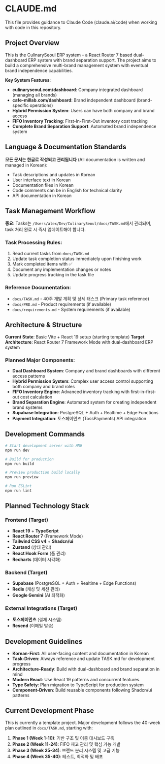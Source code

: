 # CLAUDE.md

This file provides guidance to Claude Code (claude.ai/code) when working with code in this repository.

## Project Overview

This is the CulinarySeoul ERP system - a React Router 7 based dual-dashboard ERP system with brand separation support. The project aims to build a comprehensive multi-brand management system with eventual brand independence capabilities.

**Key System Features**:
- **culinaryseoul.com/dashboard**: Company integrated dashboard (managing all brands)
- **cafe-millab.com/dashboard**: Brand independent dashboard (brand-specific operations)
- **Hybrid Permission System**: Users can have both company and brand access
- **FIFO Inventory Tracking**: First-In-First-Out inventory cost tracking
- **Complete Brand Separation Support**: Automated brand independence system

## Language & Documentation Standards

**모든 문서는 한글로 작성되고 관리됩니다** (All documentation is written and managed in Korean):

- Task descriptions and updates in Korean
- User interface text in Korean
- Documentation files in Korean
- Code comments can be in English for technical clarity
- API documentation in Korean

## Task Management Workflow

**중요**: Tasks는 `/Users/alex/Dev/CulinarySeoul/docs/TASK.md`에서 관리되며, task 처리 완료 시 즉시 업데이트해야 합니다.

### Task Processing Rules:
1. Read current tasks from `docs/TASK.md`
2. Update task completion status immediately upon finishing work
3. Mark completed items with ✅ 
4. Document any implementation changes or notes
5. Update progress tracking in the task file

### Reference Documentation:
- `docs/TASK.md` - 40주 개발 계획 및 상세 태스크 (Primary task reference)
- `docs/PRD.md` - Product requirements (if available)
- `docs/requirements.md` - System requirements (if available)

## Architecture & Structure

**Current State**: Basic Vite + React 19 setup (starting template)
**Target Architecture**: React Router 7 Framework Mode with dual-dashboard ERP system

### Planned Major Components:
- **Dual Dashboard System**: Company and brand dashboards with different access patterns
- **Hybrid Permission System**: Complex user access control supporting both company and brand roles
- **FIFO Inventory Engine**: Advanced inventory tracking with first-in-first-out cost calculation
- **Brand Separation Engine**: Automated system for creating independent brand systems
- **Supabase Integration**: PostgreSQL + Auth + Realtime + Edge Functions
- **Payment Integration**: 토스페이먼츠 (TossPayments) API integration

## Development Commands

```bash
# Start development server with HMR
npm run dev

# Build for production
npm run build

# Preview production build locally  
npm run preview

# Run ESLint
npm run lint
```

## Planned Technology Stack

### Frontend (Target)
- **React 19** + **TypeScript** 
- **React Router 7** (Framework Mode)
- **Tailwind CSS v4** + **Shadcn/ui**
- **Zustand** (상태 관리)
- **React Hook Form** (폼 관리) 
- **Recharts** (데이터 시각화)

### Backend (Target)
- **Supabase** (PostgreSQL + Auth + Realtime + Edge Functions)
- **Redis** (캐싱 및 세션 관리)
- **Google Gemini** (AI 최적화)

### External Integrations (Target)
- **토스페이먼츠** (결제 시스템)
- **Resend** (이메일 발송)

## Development Guidelines

- **Korean-First**: All user-facing content and documentation in Korean
- **Task-Driven**: Always reference and update TASK.md for development progress
- **Architecture-Ready**: Build with dual-dashboard and brand separation in mind
- **Modern React**: Use React 19 patterns and concurrent features
- **Type Safety**: Plan migration to TypeScript for production system
- **Component-Driven**: Build reusable components following Shadcn/ui patterns

## Current Development Phase

This is currently a template project. Major development follows the 40-week plan outlined in `docs/TASK.md`, starting with:

1. **Phase 1 (Week 1-10)**: 기반 구조 및 이중 대시보드 구축
2. **Phase 2 (Week 11-24)**: FIFO 재고 관리 및 핵심 기능 개발  
3. **Phase 3 (Week 25-34)**: 브랜드 분리 시스템 및 고급 기능
4. **Phase 4 (Week 35-40)**: 테스트, 최적화 및 배포